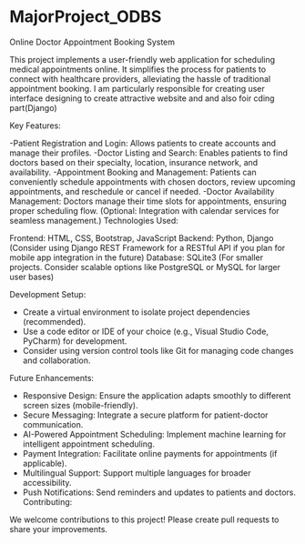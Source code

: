 # MajorProject_ODBS
Online Doctor Appointment Booking System

This project implements a user-friendly web application for scheduling medical appointments online. It simplifies the process for patients to connect with healthcare providers, alleviating the hassle of traditional appointment booking. I am particularly responsible for creating user interface designing to create attractive website and and also foir cding part(Django)

Key Features:

-Patient Registration and Login: Allows patients to create accounts and manage their profiles.
-Doctor Listing and Search: Enables patients to find doctors based on their specialty, location, insurance network, and availability.
-Appointment Booking and Management: Patients can conveniently schedule appointments with chosen doctors, review upcoming appointments, and reschedule or cancel if needed.
-Doctor Availability Management: Doctors manage their time slots for appointments, ensuring proper scheduling flow. (Optional: Integration with calendar services for seamless management.)
Technologies Used:

Frontend: HTML, CSS, Bootstrap, JavaScript 
Backend: Python, Django (Consider using Django REST Framework for a RESTful API if you plan for mobile app integration in the future)
Database: SQLite3 (For smaller projects. Consider scalable options like PostgreSQL or MySQL for larger user bases)

Development Setup:

- Create a virtual environment to isolate project dependencies (recommended).
- Use a code editor or IDE of your choice (e.g., Visual Studio Code, PyCharm) for development.
- Consider using version control tools like Git for managing code changes and collaboration.

Future Enhancements:
- Responsive Design: Ensure the application adapts smoothly to different screen sizes (mobile-friendly).
- Secure Messaging: Integrate a secure platform for patient-doctor communication.
- AI-Powered Appointment Scheduling: Implement machine learning for intelligent appointment scheduling.
- Payment Integration: Facilitate online payments for appointments (if applicable).
- Multilingual Support: Support multiple languages for broader accessibility.
- Push Notifications: Send reminders and updates to patients and doctors.
Contributing:

We welcome contributions to this project! Please create pull requests to share your improvements.
